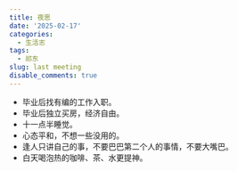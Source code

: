 ```yaml
---
title: 夜思
date: '2025-02-17'
categories:
  - 生活志
tags:
  - 祁东
slug: last meeting
disable_comments: true
---
```


- 毕业后找有编的工作入职。
- 毕业后独立买房，经济自由。
- 十一点半睡觉。
- 心态平和，不想一些没用的。
- 逢人只讲自己的事，不要巴巴第二个人的事情，不要大嘴巴。
- 白天喝泡热的咖啡、茶、水更提神。
